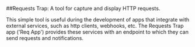  ##Requests Trap: A tool for capture and display HTTP requests.

  This simple tool is useful during the development of apps that
  integrate with external services, such as http clients, webhooks,
  etc. The Requests Trap app ('Req App') provides these services with
  an endpoint to which they can send requests and notifications.

